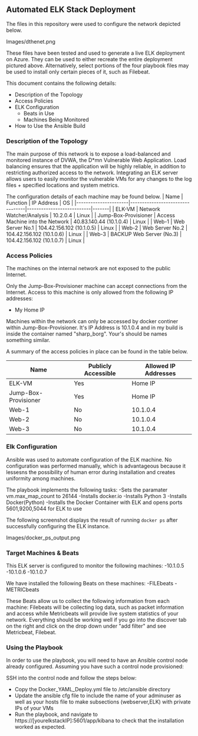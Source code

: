 ## Automated ELK Stack Deployment

The files in this repository were used to configure the network depicted below.

Images/dthenet.png

These files have been tested and used to generate a live ELK deployment on Azure. They can be used to either recreate the entire deployment pictured above. Alternatively, select portions of the four playbook files may be used to install only certain pieces of it, such as Filebeat.


This document contains the following details:
- Description of the Topology
- Access Policies
- ELK Configuration
  - Beats in Use
  - Machines Being Monitored
- How to Use the Ansible Build

### Description of the Topology

The main purpose of this network is to expose a load-balanced and monitored instance of DVWA, the D*mn Vulnerable Web Application.
Load balancing ensures that the application will be highly reliable, in addition to restricting authorized access to the network.
Integrating an ELK server allows users to easily monitor the vulnerable VMs for any changes to the log files + specified locations and system metrics.

The configuration details of each machine may be found below.
| Name                 | Function                        | IP Address                | OS    |
|----------------------|---------------------------------|---------------------------|-------|
| ELK-VM               | Network Watcher/Analysis        | 10.2.0.4                  | Linux |
| Jump-Box-Provisioner | Access Machine into the Network | 40.83.140.44 (10.1.0.4)   | Linux |
| Web-1                | Web Server No.1                 | 104.42.156.102 (10.1.0.5) | Linux |
| Web-2                | Web Server No.2                 | 104.42.156.102 (10.1.0.6) | Linux |
| Web-3                | BACKUP Web Server (No.3)        | 104.42.156.102 (10.1.0.7) | Linux |

### Access Policies

The machines on the internal network are not exposed to the public Internet. 

Only the Jump-Box-Provisioner machine can accept connections from the Internet. 
Access to this machine is only allowed from the following IP addresses:
- My Home IP

Machines within the network can only be accessed by docker continer within Jump-Box-Provisioner.
It's IP Address is 10.1.0.4 and in my build is inside the container named "sharp_borg". Your's should be names something similar.

A summary of the access policies in place can be found in the table below.

| Name                 | Publicly Accessible | Allowed IP Addresses |
|----------------------|---------------------|----------------------|
| ELK-VM               | Yes                 | Home IP              |
| Jump-Box-Provisioner | Yes                 | Home IP              |
| Web-1                | No                  | 10.1.0.4             |
| Web-2                | No                  | 10.1.0.4             |
| Web-3                | No                  | 10.1.0.4             |

### Elk Configuration

Ansible was used to automate configuration of the ELK machine. No configuration was performed manually, which is advantageous because
it lessesns the possibility of human error during installation and creates uniformity among machines.

The playbook implements the following tasks:
-Sets the paramater vm.max_map_count to 26144
-Installs docker.io
-Installs Python 3
-Installs Docker(Python)
-Installs the Docker Container with ELK and opens ports 5601,9200,5044 for ELK to use

The following screenshot displays the result of running `docker ps` after successfully configuring the ELK instance.

Images/docker_ps_output.png

### Target Machines & Beats
This ELK server is configured to monitor the following machines:
-10.1.0.5
-10.1.0.6
-10.1.0.7

We have installed the following Beats on these machines:
-FILEbeats
-METRICbeats

These Beats allow us to collect the following information from each machine:
Filebeats will be collecting log data, such as packet information and access while Metricbeats will provide live system statistics of your network.
Everything should be working well if you go into the discover tab on the right and click on the drop down under "add filter" and see Metricbeat, Filebeat.

### Using the Playbook
In order to use the playbook, you will need to have an Ansible control node already configured. Assuming you have such a control node provisioned: 

SSH into the control node and follow the steps below:
- Copy the Docker_YAML_Deploy.yml file to /etc/ansible directory
- Update the ansible cfg file to include the name of your adminuser as well as your hosts file to make subsections (webserver,ELK) with private IPs of your VMs
- Run the playbook, and navigate to https://[yourelkstackIP]:5601/app/kibana to check that the installation worked as expected.
